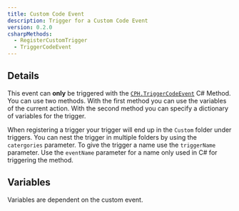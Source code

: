 ```yaml
---
title: Custom Code Event
description: Trigger for a Custom Code Event
version: 0.2.0
csharpMethods:
  - RegisterCustomTrigger
  - TriggerCodeEvent
---
```


## Details
This event can **only** be triggered with the [`CPH.TriggerCodeEvent`](#csharp-usage) C# Method. You can use two methods. With the first method you can use the variables of the current action. With the second method you can specify a dictionary of variables for the trigger.

When registering a trigger your trigger will end up in the `Custom` folder under triggers. You can nest the trigger in multiple folders by using the `catergories` parameter. To give the trigger a name use the `triggerName` parameter. Use the `eventName` parameter for a name only used in C# for triggering the method.

## Variables
Variables are dependent on the custom event.